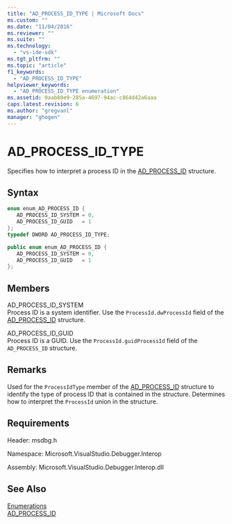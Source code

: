 ```yaml
---
title: "AD_PROCESS_ID_TYPE | Microsoft Docs"
ms.custom: ""
ms.date: "11/04/2016"
ms.reviewer: ""
ms.suite: ""
ms.technology: 
  - "vs-ide-sdk"
ms.tgt_pltfrm: ""
ms.topic: "article"
f1_keywords: 
  - "AD_PROCESS_ID_TYPE"
helpviewer_keywords: 
  - "AD_PROCESS_ID_TYPE enumeration"
ms.assetid: 0aab80e9-285a-4697-94ac-c864d42a6aaa
caps.latest.revision: 6
ms.author: "gregvanl"
manager: "ghogen"
---
```

# AD_PROCESS_ID_TYPE
Specifies how to interpret a process ID in the [AD_PROCESS_ID](../../../extensibility/debugger/reference/ad-process-id.md) structure.  
  
## Syntax  
  
```cpp  
enum enum_AD_PROCESS_ID {  
   AD_PROCESS_ID_SYSTEM = 0,  
   AD_PROCESS_ID_GUID   = 1  
};  
typedef DWORD AD_PROCESS_ID_TYPE;  
```  
  
```csharp  
public enum enum_AD_PROCESS_ID {  
   AD_PROCESS_ID_SYSTEM = 0,  
   AD_PROCESS_ID_GUID   = 1  
};  
```  
  
## Members  
 AD_PROCESS_ID_SYSTEM  
 Process ID is a system identifier. Use the `ProcessId.dwProcessId` field of the [AD_PROCESS_ID](../../../extensibility/debugger/reference/ad-process-id.md) structure.  
  
 AD_PROCESS_ID_GUID  
 Process ID is a GUID. Use the `ProcessId.guidProcessId` field of the `AD_PROCESS_ID` structure.  
  
## Remarks  
 Used for the `ProcessIdType` member of the [AD_PROCESS_ID](../../../extensibility/debugger/reference/ad-process-id.md) structure to identify the type of process ID that is contained in the structure. Determines how to interpret the `ProcessId` union in the structure.  
  
## Requirements  
 Header: msdbg.h  
  
 Namespace: Microsoft.VisualStudio.Debugger.Interop  
  
 Assembly: Microsoft.VisualStudio.Debugger.Interop.dll  
  
## See Also  
 [Enumerations](../../../extensibility/debugger/reference/enumerations-visual-studio-debugging.md)   
 [AD_PROCESS_ID](../../../extensibility/debugger/reference/ad-process-id.md)